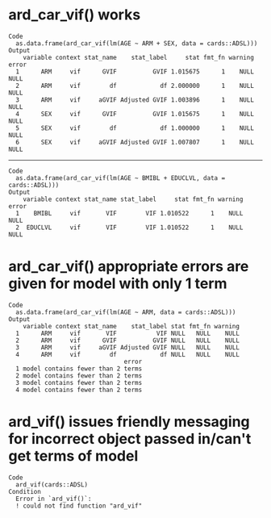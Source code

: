 # ard_car_vif() works

    Code
      as.data.frame(ard_car_vif(lm(AGE ~ ARM + SEX, data = cards::ADSL)))
    Output
        variable context stat_name    stat_label     stat fmt_fn warning error
      1      ARM     vif      GVIF          GVIF 1.015675      1    NULL  NULL
      2      ARM     vif        df            df 2.000000      1    NULL  NULL
      3      ARM     vif     aGVIF Adjusted GVIF 1.003896      1    NULL  NULL
      4      SEX     vif      GVIF          GVIF 1.015675      1    NULL  NULL
      5      SEX     vif        df            df 1.000000      1    NULL  NULL
      6      SEX     vif     aGVIF Adjusted GVIF 1.007807      1    NULL  NULL

---

    Code
      as.data.frame(ard_car_vif(lm(AGE ~ BMIBL + EDUCLVL, data = cards::ADSL)))
    Output
        variable context stat_name stat_label     stat fmt_fn warning error
      1    BMIBL     vif       VIF        VIF 1.010522      1    NULL  NULL
      2  EDUCLVL     vif       VIF        VIF 1.010522      1    NULL  NULL

# ard_car_vif() appropriate errors are given for model with only 1 term

    Code
      as.data.frame(ard_car_vif(lm(AGE ~ ARM, data = cards::ADSL)))
    Output
        variable context stat_name    stat_label stat fmt_fn warning
      1      ARM     vif       VIF           VIF NULL   NULL    NULL
      2      ARM     vif      GVIF          GVIF NULL   NULL    NULL
      3      ARM     vif     aGVIF Adjusted GVIF NULL   NULL    NULL
      4      ARM     vif        df            df NULL   NULL    NULL
                                    error
      1 model contains fewer than 2 terms
      2 model contains fewer than 2 terms
      3 model contains fewer than 2 terms
      4 model contains fewer than 2 terms

# ard_vif() issues friendly messaging for incorrect object passed in/can't get terms of model

    Code
      ard_vif(cards::ADSL)
    Condition
      Error in `ard_vif()`:
      ! could not find function "ard_vif"

